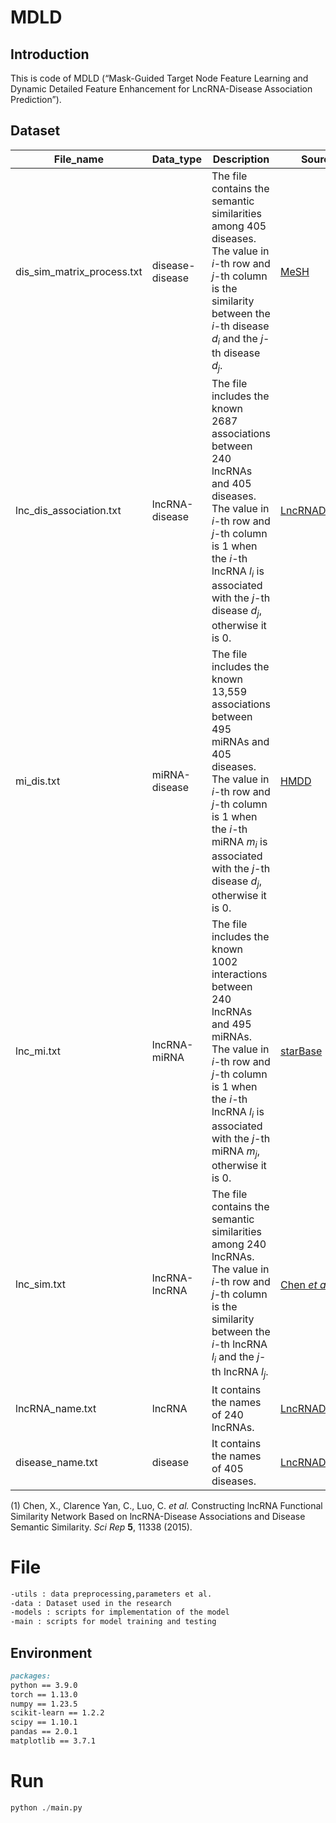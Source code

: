 # MDLD

## Introduction

This is code of MDLD (“Mask-Guided Target Node Feature Learning and Dynamic Detailed Feature Enhancement for LncRNA-Disease Association Prediction”).

## Dataset

| File_name                  | Data_type       | Description                                                                                                                                                                                                                                         | Source                                                           |
|----------------------------|-----------------|-----------------------------------------------------------------------------------------------------------------------------------------------------------------------------------------------------------------------------------------------------|------------------------------------------------------------------|
| dis_sim_matrix_process.txt | disease-disease | The file contains the semantic similarities among 405 diseases. The value in _i_-th row and _j_-th column is the similarity between the _i_-th disease _d<sub>i</sub>_ and the _j_-th disease _d<sub>j</sub>_.                                      | [MeSH](https://www.nlm.nih.gov/mesh/meshhome.html)               |
| lnc_dis_association.txt    | lncRNA-disease  | The file includes the known 2687 associations between 240 lncRNAs and 405 diseases. The value in _i_-th row and _j_-th column is 1 when the _i_-th lncRNA _l<sub>i</sub>_ is associated with the _j_-th disease _d<sub>j</sub>_, otherwise it is 0. | [LncRNADisease](https://www.cuilab.cn/lncrnadisease)             |
| mi_dis.txt                 | miRNA-disease   | The file includes the known 13,559 associations between 495 miRNAs and 405 diseases. The value in _i_-th row and _j_-th column is 1 when the _i_-th miRNA _m<sub>i</sub>_ is associated with the _j_-th disease _d<sub>j</sub>_, otherwise it is 0. | [HMDD](https://www.cuilab.cn/hmdd)                               |
| lnc_mi.txt                 | lncRNA-miRNA    | The file includes the known 1002 interactions between 240 lncRNAs and 495 miRNAs. The value in _i_-th row and _j_-th column is 1 when the _i_-th lncRNA _l<sub>i</sub>_ is associated with the _j_-th miRNA _m<sub>j</sub>_, otherwise it is 0.     | [starBase](https://rnasysu.com/encori/)                          |
| lnc_sim.txt                | lncRNA-lncRNA   | The file contains the semantic similarities among 240 lncRNAs. The value in _i_-th row and _j_-th column is the similarity between the _i_-th lncRNA _l<sub>i</sub>_ and the _j_-th lncRNA _l<sub>j</sub>_.                                         | [Chen *et al.*](https://www.nature.com/articles/srep11338)$^{1}$ |
| lncRNA_name.txt            | lncRNA          | It contains the names of 240 lncRNAs.                                                                                                                                                                                                               | [LncRNADisease](https://www.cuilab.cn/lncrnadisease)             |
| disease_name.txt           | disease         | It contains the names of 405 diseases.                                                                                                                                                                                                              | [LncRNADisease](https://www.cuilab.cn/lncrnadisease)             |

(1) Chen, X., Clarence Yan, C., Luo, C. *et al.* Constructing lncRNA Functional Similarity Network Based on lncRNA-Disease Associations and Disease Semantic Similarity. *Sci Rep* **5**, 11338 (2015).

# File

```markdown
-utils : data preprocessing,parameters et al.					
-data : Dataset used in the research						
-models : scripts for implementation of the model					
-main : scripts for model training and testing						
```

## Environment

```markdown
packages:
python == 3.9.0
torch == 1.13.0
numpy == 1.23.5
scikit-learn == 1.2.2
scipy == 1.10.1
pandas == 2.0.1
matplotlib == 3.7.1
```

# Run

```python
python ./main.py
```
